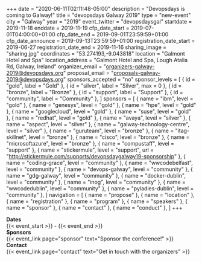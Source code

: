 +++
date = "2020-06-11T02:11:48-05:00"
description = "Devopsdays is coming to Galway!"
title = "devopsdays Galway 2019"
type = "new-event"
city = "Galway"
year = "2019"
event_twitter = "devopsdaysgal"
startdate = 2019-11-18
enddate = 2019-11-19
cfp_date_start = 2019-07-01T04:00:00+01:00
cfp_date_end = 2019-09-01T23:59:59+01:00
cfp_date_announce = 2019-09-13T23:59:59+01:00
registration_date_start = 2019-06-27
registration_date_end = 2019-11-16
sharing_image = "sharing.jpg"
coordinates = "53.274193,-9.043818"
location = "Galmont Hotel and Spa"
location_address = "Galmont Hotel and Spa, Lough Atalia Rd, Galway, Ireland"
organizer_email = "organizers-galway-2019@devopsdays.org"
proposal_email = "proposals-galway-2019@devopsdays.org"
sponsors_accepted = "no"
sponsor_levels = [
    { id = "gold", label = "Gold" },
    { id = "silver", label = "Silver", max = 0 },
    { id = "bronze", label = "Bronze" },
    { id = "support", label = "Support" },
    { id = "community", label = "Community" },
]
sponsors = [
    { name = "ibm", level = "gold" },
    { name = "genesys", level = "gold" },
    { name = "hpe", level = "gold" },
    { name = "googlecloud", level = "gold" },
    { name = "suse", level = "gold" },
    { name = "redhat", level = "gold" },
    { name = "avaya", level = "silver" },
    { name = "aspect", level = "silver" },
    { name = "galway-technology-centre", level = "silver" },
    { name = "guruteam", level = "bronze" },
    { name = "itag-skillnet", level = "bronze" },
    { name = "cisco", level = "bronze" },
    { name = "microsoftazure", level = "bronze" },
    { name = "compustaff", level = "support" },
    { name = "stickermule", level = "support", url = "http://stickermule.com/supports/devopsdaygalway19-sponsorship" },
    { name = "coding-grace", level = "community" },
    { name = "wwcodebelfast", level = "community" },
    { name = "devops-galway", level = "community" },
    { name = "gdg-galway", level = "community" },
    { name = "docker-dublin", level = "community" },
    { name = "inog", level = "community" },
    { name = "wwcodedublin", level = "community" },
    { name = "pyladies-dublin", level = "community" },
]
navigation = [
    { name = "propose" },
    { name = "location" },
    { name = "registration" },
    { name = "program" },
    { name = "speakers" },
    { name = "sponsor" },
    { name = "contact" },
    { name = "conduct" },
]
+++
<!-- <div style="text-align:center;">
  {{< event_logo >}}
</div> -->

<div class = "row">
  <div class = "col-md-2">
    <strong>Dates</strong>
  </div>
  <div class = "col-md-8">
    {{< event_start >}} - {{< event_end >}}
  </div>
</div>

<!-- <div class = "row">
  <div class = "col-md-2">
    <strong>Location</strong>
  </div>
  <div class = "col-md-8">
    {{< event_location >}}
  </div>
</div> -->

<!-- <div class = "row">
  <div class = "col-md-2">
    <strong>Register</strong>
  </div>
  <div class = "col-md-8">
    {{< event_link page="registration" text="Register to attend the conference!" >}}
  </div>
</div> -->

<!-- <div class = "row">
  <div class = "col-md-2">
    <strong>Propose</strong>
  </div>
  <div class = "col-md-8">
    {{< event_link page="propose" text="Propose a talk!" >}}
  </div>
</div> -->

<!-- <div class = "row">
  <div class = "col-md-2">
    <strong>Program</strong>
  </div>
  <div class = "col-md-8">
    View the {{< event_link page="program" text="program." >}}
  </div>
</div> -->

<!-- <div class = "row">
  <div class = "col-md-2">
    <strong>Speakers</strong>
  </div>
  <div class = "col-md-8">
    Check out the {{< event_link page="speakers" text="speakers!" >}}
  </div>
</div> -->

<div class = "row">
  <div class = "col-md-2">
    <strong>Sponsors</strong>
  </div>
  <div class = "col-md-8">
    {{< event_link page="sponsor" text="Sponsor the conference!" >}}
  </div>
</div>

<div class = "row">
  <div class = "col-md-2">
    <strong>Contact</strong>
  </div>
  <div class = "col-md-8">
    {{< event_link page="contact" text="Get in touch with the organizers" >}}
  </div>
</div>

<!-- Uncomment if you added your city twitter name -->
<!--
{{< event_twitter >}}
-->
